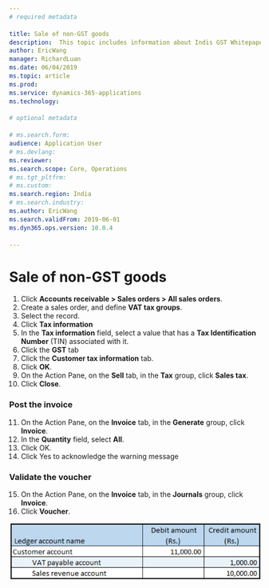 ```yaml
---
# required metadata

title: Sale of non-GST goods
description:  This topic includes information about Indis GST Whitepaper in Microsoft Dynamics 365 for Finance and Operations.
author: EricWang
manager: RichardLuan
ms.date: 06/04/2019
ms.topic: article
ms.prod: 
ms.service: dynamics-365-applications
ms.technology: 

# optional metadata

# ms.search.form: 
audience: Application User
# ms.devlang: 
ms.reviewer: 
ms.search.scope: Core, Operations
# ms.tgt_pltfrm: 
# ms.custom: 
ms.search.region: India
# ms.search.industry: 
ms.author: EricWang
ms.search.validFrom: 2019-06-01
ms.dyn365.ops.version: 10.0.4

---
```


# Sale of non-GST goods

1. Click **Accounts receivable > Sales orders > All sales orders**.
2. Create a sales order, and define **VAT tax groups**.
3. Select the record.
4. Click **Tax information**
5. In the **Tax information** field, select a value that has a **Tax Identification Number** (TIN) associated with it.
6. Click the **GST** tab
7. Click the **Customer tax information** tab.
8. Click **OK**.
9. On the Action Pane, on the **Sell** tab, in the **Tax** group, click **Sales tax**.
10. Click **Close**.

### Post the invoice

11. On the Action Pane, on the **Invoice** tab, in the **Generate** group, click **Invoice**.
12. In the **Quantity** field, select **All**.
13. Click OK.
14. Click Yes to acknowledge the warning message

### Validate the voucher

15. On the Action Pane, on the **Invoice** tab, in the **Journals** group, click **Invoice**.
16. Click **Voucher**.

![](media/Annotation-2019-05-20-150809.png)



